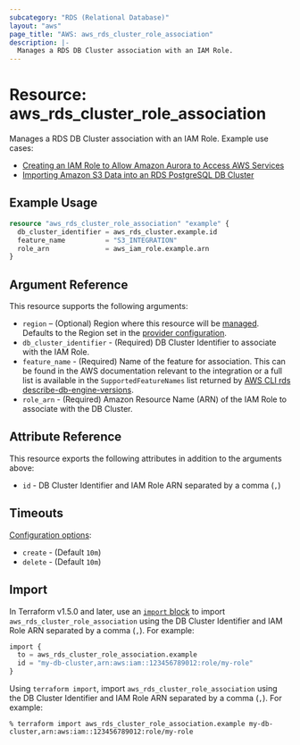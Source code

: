 ```yaml
---
subcategory: "RDS (Relational Database)"
layout: "aws"
page_title: "AWS: aws_rds_cluster_role_association"
description: |-
  Manages a RDS DB Cluster association with an IAM Role.
---
```


# Resource: aws_rds_cluster_role_association

Manages a RDS DB Cluster association with an IAM Role. Example use cases:

* [Creating an IAM Role to Allow Amazon Aurora to Access AWS Services](https://docs.aws.amazon.com/AmazonRDS/latest/AuroraUserGuide/AuroraMySQL.Integrating.Authorizing.IAM.CreateRole.html)
* [Importing Amazon S3 Data into an RDS PostgreSQL DB Cluster](https://docs.aws.amazon.com/AmazonRDS/latest/UserGuide/USER_PostgreSQL.S3Import.html)

## Example Usage

```terraform
resource "aws_rds_cluster_role_association" "example" {
  db_cluster_identifier = aws_rds_cluster.example.id
  feature_name          = "S3_INTEGRATION"
  role_arn              = aws_iam_role.example.arn
}
```

## Argument Reference

This resource supports the following arguments:

* `region` – (Optional) Region where this resource will be [managed](https://docs.aws.amazon.com/general/latest/gr/rande.html#regional-endpoints). Defaults to the Region set in the [provider configuration](https://registry.terraform.io/providers/hashicorp/aws/latest/docs#aws-configuration-reference).
* `db_cluster_identifier` - (Required) DB Cluster Identifier to associate with the IAM Role.
* `feature_name` - (Required) Name of the feature for association. This can be found in the AWS documentation relevant to the integration or a full list is available in the `SupportedFeatureNames` list returned by [AWS CLI rds describe-db-engine-versions](https://docs.aws.amazon.com/cli/latest/reference/rds/describe-db-engine-versions.html).
* `role_arn` - (Required) Amazon Resource Name (ARN) of the IAM Role to associate with the DB Cluster.

## Attribute Reference

This resource exports the following attributes in addition to the arguments above:

* `id` - DB Cluster Identifier and IAM Role ARN separated by a comma (`,`)

## Timeouts

[Configuration options](https://developer.hashicorp.com/terraform/language/resources/syntax#operation-timeouts):

- `create` - (Default `10m`)
- `delete` - (Default `10m`)

## Import

In Terraform v1.5.0 and later, use an [`import` block](https://developer.hashicorp.com/terraform/language/import) to import `aws_rds_cluster_role_association` using the DB Cluster Identifier and IAM Role ARN separated by a comma (`,`). For example:

```terraform
import {
  to = aws_rds_cluster_role_association.example
  id = "my-db-cluster,arn:aws:iam::123456789012:role/my-role"
}
```

Using `terraform import`, import `aws_rds_cluster_role_association` using the DB Cluster Identifier and IAM Role ARN separated by a comma (`,`). For example:

```console
% terraform import aws_rds_cluster_role_association.example my-db-cluster,arn:aws:iam::123456789012:role/my-role
```
